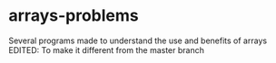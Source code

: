 # arrays-problems
Several programs made to understand the use and benefits of arrays
EDITED: To make it different from the master branch

